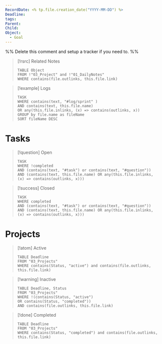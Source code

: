 ```yaml
---
RecordDate: <% tp.file.creation_date("YYYY-MM-DD") %>
Deadline: 
tags: 
Parent: 
Child: 
Object:
  - Goal
---
```

%% Delete this comment and setup a tracker if you need to. %%

>[!rsrc]  Related Notes
>```dataview
>TABLE Object
>FROM !"03_Project" and !"01_DailyNotes"
>WHERE contains(file.outlinks, this.file.link)

> [!example] Logs
> ```dataview
> TASK
>WHERE contains(text, "#log/sprint" )
>AND contains(text, this.file.name)
>OR any(this.file.inlinks, (x) => contains(outlinks, x))
>GROUP by file.name as fileName
>SORT fileName DESC

# Tasks

>[!question] Open
>```dataview
>TASK
>WHERE !completed
>AND (contains(text, "#task") or contains(text, "#question"))
>AND (contains(text, this.file.name) OR any(this.file.inlinks, (x) => contains(outlinks, x)))

>[!success] Closed
>```dataview
>TASK
>WHERE completed
>AND (contains(text, "#task") or contains(text, "#question"))
>AND (contains(text, this.file.name) OR any(this.file.inlinks, (x) => contains(outlinks, x)))

# Projects

> [!atom] Active
> ```dataview
> TABLE Deadline
> FROM "03_Projects"
> WHERE contains(Status, "active") and contains(file.outlinks, this.file.link)

> [!warning] Inactive
> ```dataview
> TABLE Deadline, Status
> FROM "03_Projects"
> WHERE !(contains(Status, "active")
> OR contains(Status, "completed"))
> AND contains(file.outlinks, this.file.link)

> [!done] Completed
> ```dataview
> TABLE Deadline
> FROM "03_Projects"
> WHERE contains(Status, "completed") and contains(file.outlinks, this.file.link)